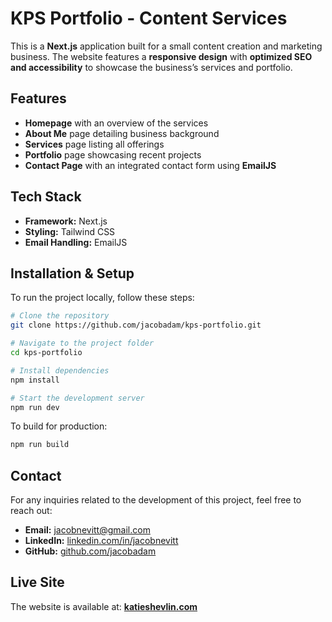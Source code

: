 # KPS Portfolio - Content Services

This is a **Next.js** application built for a small content creation and marketing business. The website features a **responsive design** with **optimized SEO and accessibility** to showcase the business’s services and portfolio.

## Features

- **Homepage** with an overview of the services
- **About Me** page detailing business background
- **Services** page listing all offerings
- **Portfolio** page showcasing recent projects
- **Contact Page** with an integrated contact form using **EmailJS**

## Tech Stack

- **Framework:** Next.js
- **Styling:** Tailwind CSS
- **Email Handling:** EmailJS

## Installation & Setup

To run the project locally, follow these steps:

```bash
# Clone the repository
git clone https://github.com/jacobadam/kps-portfolio.git

# Navigate to the project folder
cd kps-portfolio

# Install dependencies
npm install

# Start the development server
npm run dev
```

To build for production:

```bash
npm run build
```

## Contact

For any inquiries related to the development of this project, feel free to reach out:

- **Email:** [jacobnevitt@gmail.com](mailto:jacobnevitt@gmail.com)
- **LinkedIn:** [linkedin.com/in/jacobnevitt](https://www.linkedin.com/in/jacobnevitt/)
- **GitHub:** [github.com/jacobadam](https://github.com/jacobadam)

## Live Site

The website is available at: **[katieshevlin.com](https://www.katieshevlin.com/)**
